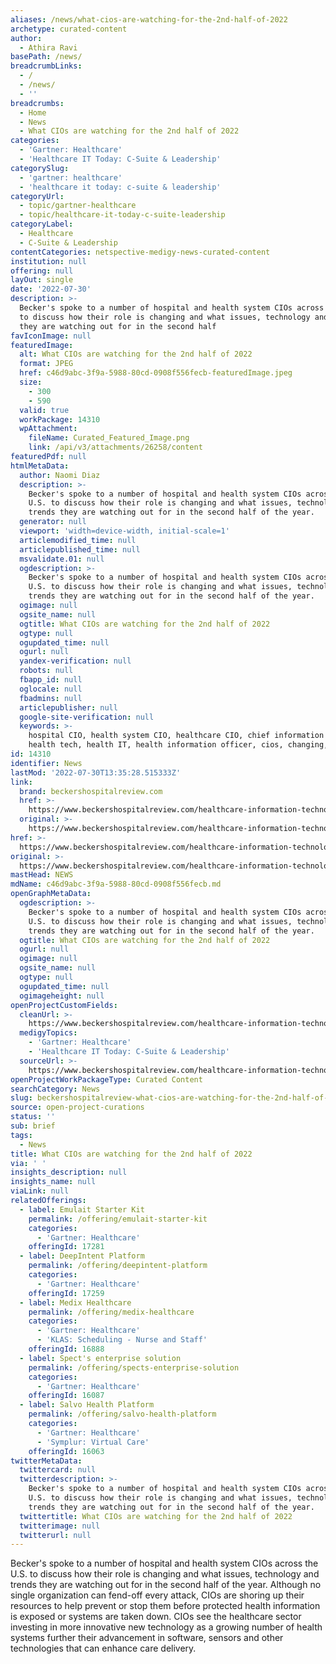 ```yaml
---
aliases: /news/what-cios-are-watching-for-the-2nd-half-of-2022
archetype: curated-content
author:
  - Athira Ravi
basePath: /news/
breadcrumbLinks:
  - /
  - /news/
  - ''
breadcrumbs:
  - Home
  - News
  - What CIOs are watching for the 2nd half of 2022
categories:
  - 'Gartner: Healthcare'
  - 'Healthcare IT Today: C-Suite & Leadership'
categorySlug:
  - 'gartner: healthcare'
  - 'healthcare it today: c-suite & leadership'
categoryUrl:
  - topic/gartner-healthcare
  - topic/healthcare-it-today-c-suite-leadership
categoryLabel:
  - Healthcare
  - C-Suite & Leadership
contentCategories: netspective-medigy-news-curated-content
institution: null
offering: null
layOut: single
date: '2022-07-30'
description: >-
  Becker's spoke to a number of hospital and health system CIOs across the U.S.
  to discuss how their role is changing and what issues, technology and trends
  they are watching out for in the second half 
favIconImage: null
featuredImage:
  alt: What CIOs are watching for the 2nd half of 2022
  format: JPEG
  href: c46d9abc-3f9a-5988-80cd-0908f556fecb-featuredImage.jpeg
  size:
    - 300
    - 590
  valid: true
  workPackage: 14310
  wpAttachment:
    fileName: Curated_Featured_Image.png
    link: /api/v3/attachments/26258/content
featuredPdf: null
htmlMetaData:
  author: Naomi Diaz
  description: >-
    Becker's spoke to a number of hospital and health system CIOs across the
    U.S. to discuss how their role is changing and what issues, technology and
    trends they are watching out for in the second half of the year.
  generator: null
  viewport: 'width=device-width, initial-scale=1'
  articlemodified_time: null
  articlepublished_time: null
  msvalidate.01: null
  ogdescription: >-
    Becker's spoke to a number of hospital and health system CIOs across the
    U.S. to discuss how their role is changing and what issues, technology and
    trends they are watching out for in the second half of the year.
  ogimage: null
  ogsite_name: null
  ogtitle: What CIOs are watching for the 2nd half of 2022
  ogtype: null
  ogupdated_time: null
  ogurl: null
  yandex-verification: null
  robots: null
  fbapp_id: null
  oglocale: null
  fbadmins: null
  articlepublisher: null
  google-site-verification: null
  keywords: >-
    hospital CIO, health system CIO, healthcare CIO, chief information officer,
    health tech, health IT, health information officer, cios, changing, trends
id: 14310
identifier: News
lastMod: '2022-07-30T13:35:28.515333Z'
link:
  brand: beckershospitalreview.com
  href: >-
    https://www.beckershospitalreview.com/healthcare-information-technology/what-cios-are-watching-for-the-2nd-half-of-2022.html
  original: >-
    https://www.beckershospitalreview.com/healthcare-information-technology/what-cios-are-watching-for-the-2nd-half-of-2022.html
href: >-
  https://www.beckershospitalreview.com/healthcare-information-technology/what-cios-are-watching-for-the-2nd-half-of-2022.html
original: >-
  https://www.beckershospitalreview.com/healthcare-information-technology/what-cios-are-watching-for-the-2nd-half-of-2022.html
mastHead: NEWS
mdName: c46d9abc-3f9a-5988-80cd-0908f556fecb.md
openGraphMetaData:
  ogdescription: >-
    Becker's spoke to a number of hospital and health system CIOs across the
    U.S. to discuss how their role is changing and what issues, technology and
    trends they are watching out for in the second half of the year.
  ogtitle: What CIOs are watching for the 2nd half of 2022
  ogurl: null
  ogimage: null
  ogsite_name: null
  ogtype: null
  ogupdated_time: null
  ogimageheight: null
openProjectCustomFields:
  cleanUrl: >-
    https://www.beckershospitalreview.com/healthcare-information-technology/what-cios-are-watching-for-the-2nd-half-of-2022.html
  medigyTopics:
    - 'Gartner: Healthcare'
    - 'Healthcare IT Today: C-Suite & Leadership'
  sourceUrl: >-
    https://www.beckershospitalreview.com/healthcare-information-technology/what-cios-are-watching-for-the-2nd-half-of-2022.html
openProjectWorkPackageType: Curated Content
searchCategory: News
slug: beckershospitalreview-what-cios-are-watching-for-the-2nd-half-of-2022
source: open-project-curations
status: ''
sub: brief
tags:
  - News
title: What CIOs are watching for the 2nd half of 2022
via: ' '
insights_description: null
insights_name: null
viaLink: null
relatedOfferings:
  - label: Emulait Starter Kit
    permalink: /offering/emulait-starter-kit
    categories:
      - 'Gartner: Healthcare'
    offeringId: 17281
  - label: DeepIntent Platform
    permalink: /offering/deepintent-platform
    categories:
      - 'Gartner: Healthcare'
    offeringId: 17259
  - label: Medix Healthcare
    permalink: /offering/medix-healthcare
    categories:
      - 'Gartner: Healthcare'
      - 'KLAS: Scheduling - Nurse and Staff'
    offeringId: 16888
  - label: Spect's enterprise solution
    permalink: /offering/spects-enterprise-solution
    categories:
      - 'Gartner: Healthcare'
    offeringId: 16087
  - label: Salvo Health Platform
    permalink: /offering/salvo-health-platform
    categories:
      - 'Gartner: Healthcare'
      - 'Symplur: Virtual Care'
    offeringId: 16063
twitterMetaData:
  twittercard: null
  twitterdescription: >-
    Becker's spoke to a number of hospital and health system CIOs across the
    U.S. to discuss how their role is changing and what issues, technology and
    trends they are watching out for in the second half of the year.
  twittertitle: What CIOs are watching for the 2nd half of 2022
  twitterimage: null
  twitterurl: null
---
```

<p>Becker's spoke to a number of hospital and health system CIOs across the U.S. to discuss how their role is changing and what issues, technology and trends they are watching out for in the second half of the year. Although no single organization can fend-off every attack, CIOs are shoring up their resources to help prevent or stop them before protected health information is exposed or systems are taken down.
CIOs see the healthcare sector investing in more innovative new technology as a growing number of health systems further their advancement in software, sensors and other technologies that can enhance care delivery.</p>